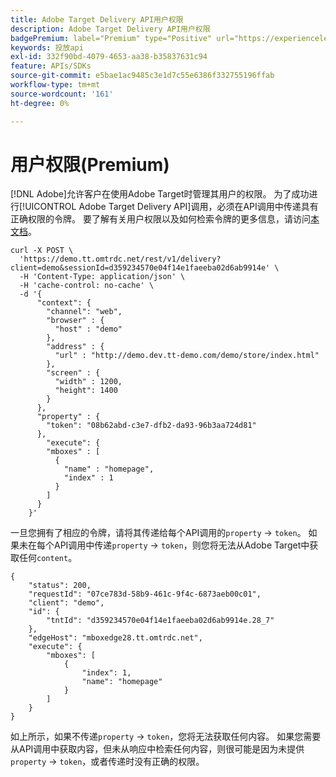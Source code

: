 ```yaml
---
title: Adobe Target Delivery API用户权限
description: Adobe Target Delivery API用户权限
badgePremium: label="Premium" type="Positive" url="https://experienceleague.adobe.com/docs/target/using/introduction/intro.html?lang=en#premium newtab=true" tooltip="查看Target Premium中包含的内容。"
keywords: 投放api
exl-id: 332f90bd-4079-4653-aa38-b35837631c94
feature: APIs/SDKs
source-git-commit: e5bae1ac9485c3e1d7c55e6386f332755196ffab
workflow-type: tm+mt
source-wordcount: '161'
ht-degree: 0%

---
```


# 用户权限(Premium)

[!DNL Adobe]允许客户在使用Adobe Target时管理其用户的权限。 为了成功进行[!UICONTROL Adobe Target Delivery API]调用，必须在API调用中传递具有正确权限的令牌。 要了解有关用户权限以及如何检索令牌的更多信息，请访问[本文档](https://experienceleague.adobe.com/docs/target/using/administer/manage-users/enterprise/properties-overview.html)。

```
curl -X POST \
  'https://demo.tt.omtrdc.net/rest/v1/delivery?client=demo&sessionId=d359234570e04f14e1faeeba02d6ab9914e' \
  -H 'Content-Type: application/json' \
  -H 'cache-control: no-cache' \
  -d '{
      "context": {
        "channel": "web",
        "browser" : {
          "host" : "demo"
        },
        "address" : {
          "url" : "http://demo.dev.tt-demo.com/demo/store/index.html"
        },
        "screen" : {
          "width" : 1200,
          "height": 1400
        }
      },
      "property" : {
        "token": "08b62abd-c3e7-dfb2-da93-96b3aa724d81"
      },
        "execute": {
        "mboxes" : [
          {
            "name" : "homepage",
            "index" : 1
          }
        ]
      }
    }'
```

一旦您拥有了相应的令牌，请将其传递给每个API调用的`property` -> `token`。 如果未在每个API调用中传递`property` -> `token`，则您将无法从Adobe Target中获取任何`content`。

```
{
    "status": 200,
    "requestId": "07ce783d-58b9-461c-9f4c-6873aeb00c01",
    "client": "demo",
    "id": {
        "tntId": "d359234570e04f14e1faeeba02d6ab9914e.28_7"
    },
    "edgeHost": "mboxedge28.tt.omtrdc.net",
    "execute": {
        "mboxes": [
            {
                "index": 1,
                "name": "homepage"
            }
        ]
    }
}
```

如上所示，如果不传递`property` -> `token`，您将无法获取任何内容。 如果您需要从API调用中获取内容，但未从响应中检索任何内容，则很可能是因为未提供`property` -> `token`，或者传递时没有正确的权限。
